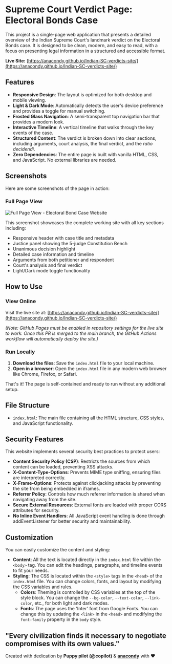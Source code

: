 # Supreme Court Verdict Page: Electoral Bonds Case

This project is a single-page web application that presents a detailed overview of the Indian Supreme Court's landmark verdict on the Electoral Bonds case. It is designed to be clean, modern, and easy to read, with a focus on presenting legal information in a structured and accessible format.

**Live Site:** [https://anacondy.github.io/Indian-SC-verdicts-site/](https://anacondy.github.io/Indian-SC-verdicts-site/)

## Features

- **Responsive Design**: The layout is optimized for both desktop and mobile viewing.
- **Light & Dark Mode**: Automatically detects the user's device preference and provides a toggle for manual switching.
- **Frosted Glass Navigation**: A semi-transparent top navigation bar that provides a modern look.
- **Interactive Timeline**: A vertical timeline that walks through the key events of the case.
- **Structured Content**: The verdict is broken down into clear sections, including arguments, court analysis, the final verdict, and the *ratio decidendi*.
- **Zero Dependencies**: The entire page is built with vanilla HTML, CSS, and JavaScript. No external libraries are needed.

## Screenshots

Here are some screenshots of the page in action:

### Full Page View
![Full Page View - Electoral Bond Case Website](https://github.com/user-attachments/assets/3d977fd3-db55-4d29-b510-e51c1dce31d1)

This screenshot showcases the complete working site with all key sections including:
- Responsive header with case title and metadata
- Justice panel showing the 5-judge Constitution Bench
- Unanimous decision highlight
- Detailed case information and timeline
- Arguments from both petitioner and respondent
- Court's analysis and final verdict
- Light/Dark mode toggle functionality

## How to Use

### View Online
Visit the live site at: [https://anacondy.github.io/Indian-SC-verdicts-site/](https://anacondy.github.io/Indian-SC-verdicts-site/)

*(Note: GitHub Pages must be enabled in repository settings for the live site to work. Once this PR is merged to the main branch, the GitHub Actions workflow will automatically deploy the site.)*

### Run Locally
1.  **Download the files**: Save the `index.html` file to your local machine.
2.  **Open in a browser**: Open the `index.html` file in any modern web browser like Chrome, Firefox, or Safari.

That's it! The page is self-contained and ready to run without any additional setup.

## File Structure

- `index.html`: The main file containing all the HTML structure, CSS styles, and JavaScript functionality.

## Security Features

This website implements several security best practices to protect users:

- **Content Security Policy (CSP)**: Restricts the sources from which content can be loaded, preventing XSS attacks.
- **X-Content-Type-Options**: Prevents MIME type sniffing, ensuring files are interpreted correctly.
- **X-Frame-Options**: Protects against clickjacking attacks by preventing the site from being embedded in iframes.
- **Referrer Policy**: Controls how much referrer information is shared when navigating away from the site.
- **Secure External Resources**: External fonts are loaded with proper CORS attributes for security.
- **No Inline Event Handlers**: All JavaScript event handling is done through addEventListener for better security and maintainability.

## Customization

You can easily customize the content and styling:

- **Content**: All the text is located directly in the `index.html` file within the `<body>` tag. You can edit the headings, paragraphs, and timeline events to fit your needs.
- **Styling**: The CSS is located within the `<style>` tags in the `<head>` of the `index.html` file. You can change colors, fonts, and layout by modifying the CSS variables and rules.
    - **Colors**: Theming is controlled by CSS variables at the top of the style block. You can change the `--bg-color`, `--text-color`, `--link-color`, etc., for both light and dark modes.
    - **Fonts**: The page uses the 'Inter' font from Google Fonts. You can change this by updating the `<link>` in the `<head>` and modifying the `font-family` property in the `body` style.

## "Every civilization finds it necessary to negotiate compromises with its own values."

Created with dedication by **Puppy pilot (@copilot)** & **[anacondy](https://github.com/anacondy)** with ❤️
